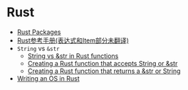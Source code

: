 
Rust
====

- [Rust Packages](./packages.md)
- [Rust参考手册(表达式和Item部分未翻译)](./ref.md)
- `String` vs `&str`
    - [String vs &str in Rust functions](http://hermanradtke.com/2015/05/03/string-vs-str-in-rust-functions.html)
    - [Creating a Rust function that accepts String or &str](http://hermanradtke.com/2015/05/06/creating-a-rust-function-that-accepts-string-or-str.html)
    - [Creating a Rust function that returns a &str or String](http://hermanradtke.com/2015/05/29/creating-a-rust-function-that-returns-string-or-str.html)
- [Writing an OS in Rust ](http://os.phil-opp.com/)
